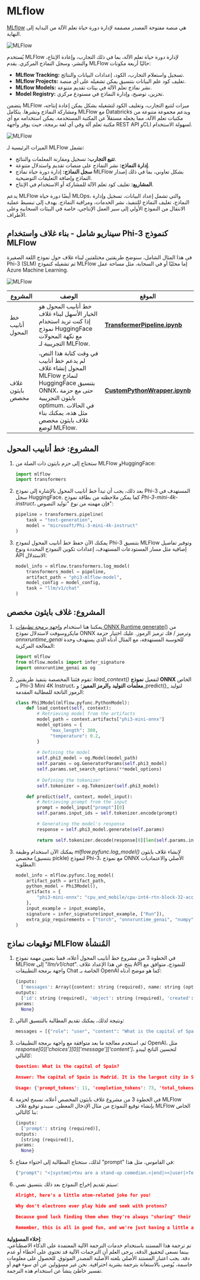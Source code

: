 # MLflow

[MLflow](https://mlflow.org/) هي منصة مفتوحة المصدر مصممة لإدارة دورة حياة تعلم الآلة من البداية إلى النهاية.

![MLFlow](../../../../../../translated_images/MlFlowmlops.e5d74ef39e988d267f5da3174105d728e556b25cee7d686689174acb1f07a11a.ar.png)

يُستخدم MLFlow لإدارة دورة حياة تعلم الآلة، بما في ذلك التجارب، وإعادة الإنتاج، والنشر، وسجل النماذج المركزي. يقدم MLFlow حاليًا أربعة مكونات:

- **MLflow Tracking:** تسجيل واستعلام التجارب، الكود، إعدادات البيانات والنتائج.
- **MLflow Projects:** تغليف كود علم البيانات بتنسيق يمكن تشغيله على أي منصة.
- **MLflow Models:** نشر نماذج تعلم الآلة في بيئات تقديم متنوعة.
- **Model Registry:** تخزين، توضيح، وإدارة النماذج في مستودع مركزي.

يتضمن MLFlow ميزات لتتبع التجارب، وتغليف الكود لتشغيله بشكل يمكن إعادة إنتاجه، ومشاركة النماذج ونشرها. يتكامل MLFlow مع Databricks ويدعم مجموعة متنوعة من مكتبات تعلم الآلة، مما يجعله مستقلاً عن المكتبة المستخدمة. يمكن استخدامه مع أي مكتبة تعلم آلة وفي أي لغة برمجة، حيث يوفر واجهة REST API وCLI لسهولة الاستخدام.

![MLFlow](../../../../../../translated_images/MLflow2.74e3f1a430b83b5379854d81f4d2d125b6e5a0f35f46b57625761d1f0597bc53.ar.png)

الميزات الرئيسية لـ MLFlow تشمل:

- **تتبع التجارب:** تسجيل ومقارنة المعلمات والنتائج.
- **إدارة النماذج:** نشر النماذج على منصات تقديم واستدلال متنوعة.
- **سجل النماذج:** إدارة دورة حياة نماذج MLFlow بشكل تعاوني، بما في ذلك إصدار النماذج وإضافة التعليقات التوضيحية.
- **المشاريع:** تغليف كود تعلم الآلة للمشاركة أو الاستخدام في الإنتاج.

يدعم MLFlow أيضًا دورة حياة MLOps، والتي تشمل إعداد البيانات، تسجيل وإدارة النماذج، تغليف النماذج للتنفيذ، نشر الخدمات، ومراقبة النماذج. يهدف إلى تبسيط عملية الانتقال من النموذج الأولي إلى سير العمل الإنتاجي، خاصة في البيئات السحابية وعلى الأطراف.

## سيناريو شامل - بناء غلاف واستخدام Phi-3 كنموذج MLFlow

في هذا المثال الشامل، سنوضح طريقتين مختلفتين لبناء غلاف حول نموذج اللغة الصغيرة Phi-3 (SLM) ثم تشغيله كنموذج MLFlow إما محليًا أو في السحابة، مثل مساحة عمل Azure Machine Learning.

![MLFlow](../../../../../../translated_images/MlFlow1.03b29de8b4a8f3706a3e7b229c94a81ece6e3ba983c78592ed332f3ef6efcfe0.ar.png)

| المشروع | الوصف | الموقع |
| ------------ | ----------- | -------- |
| خط أنابيب المحول | خط أنابيب المحول هو الخيار الأسهل لبناء غلاف إذا كنت تريد استخدام نموذج HuggingFace مع نكهة المحولات التجريبية لـ MLFlow. | [**TransformerPipeline.ipynb**](../../../../../../code/06.E2E/E2E_Phi-3-MLflow_TransformerPipeline.ipynb) |
| غلاف بايثون مخصص | في وقت كتابة هذا النص، لم يدعم خط أنابيب المحول إنشاء غلاف MLFlow لنماذج HuggingFace بتنسيق ONNX، حتى مع حزمة بايثون التجريبية optimum. في الحالات مثل هذه، يمكنك بناء غلاف بايثون مخصص لوضع MLFlow. | [**CustomPythonWrapper.ipynb**](../../../../../../code/06.E2E/E2E_Phi-3-MLflow_CustomPythonWrapper.ipynb) |

## المشروع: خط أنابيب المحول

1. ستحتاج إلى حزم بايثون ذات الصلة من MLFlow وHuggingFace:

    ``` Python
    import mlflow
    import transformers
    ```

2. بعد ذلك، يجب أن تبدأ خط أنابيب المحول بالإشارة إلى نموذج Phi-3 المستهدف في سجل HuggingFace. كما يمكن ملاحظته من بطاقة نموذج _Phi-3-mini-4k-instruct_، فإن مهمته من نوع "توليد النصوص":

    ``` Python
    pipeline = transformers.pipeline(
        task = "text-generation",
        model = "microsoft/Phi-3-mini-4k-instruct"
    )
    ```

3. يمكنك الآن حفظ خط أنابيب المحول لنموذج Phi-3 بتنسيق MLFlow وتوفير تفاصيل إضافية مثل مسار المستودعات المستهدف، إعدادات تكوين النموذج المحددة ونوع API الاستدلال:

    ``` Python
    model_info = mlflow.transformers.log_model(
        transformers_model = pipeline,
        artifact_path = "phi3-mlflow-model",
        model_config = model_config,
        task = "llm/v1/chat"
    )
    ```

## المشروع: غلاف بايثون مخصص

1. يمكننا هنا استخدام [واجهة برمجة تطبيقات ONNX Runtime generate()](https://github.com/microsoft/onnxruntime-genai) من مايكروسوفت لاستدلال نموذج ONNX وترميز / فك ترميز الرموز. عليك اختيار حزمة _onnxruntime_genai_ للحوسبة المستهدفة، مع المثال أدناه الذي يستهدف وحدة المعالجة المركزية:

    ``` Python
    import mlflow
    from mlflow.models import infer_signature
    import onnxruntime_genai as og
    ```

1. تقوم فئتنا المخصصة بتنفيذ طريقتين: _load_context()_ لتفعيل **نموذج ONNX** الخاص بـ Phi-3 Mini 4K Instruct، **معلمات التوليد** و**الرمز المميز**؛ و_predict()_ لتوليد الرموز الناتجة للمطالبة المقدمة:

    ``` Python
    class Phi3Model(mlflow.pyfunc.PythonModel):
        def load_context(self, context):
            # Retrieving model from the artifacts
            model_path = context.artifacts["phi3-mini-onnx"]
            model_options = {
                 "max_length": 300,
                 "temperature": 0.2,         
            }
        
            # Defining the model
            self.phi3_model = og.Model(model_path)
            self.params = og.GeneratorParams(self.phi3_model)
            self.params.set_search_options(**model_options)
            
            # Defining the tokenizer
            self.tokenizer = og.Tokenizer(self.phi3_model)
    
        def predict(self, context, model_input):
            # Retrieving prompt from the input
            prompt = model_input["prompt"][0]
            self.params.input_ids = self.tokenizer.encode(prompt)
    
            # Generating the model's response
            response = self.phi3_model.generate(self.params)
    
            return self.tokenizer.decode(response[0][len(self.params.input_ids):])
    ```

1. يمكنك الآن استخدام وظيفة _mlflow.pyfunc.log_model()_ لإنشاء غلاف بايثون مخصص (بتنسيق pickle) لنموذج Phi-3، مع نموذج ONNX الأصلي والاعتماديات المطلوبة:

    ``` Python
    model_info = mlflow.pyfunc.log_model(
        artifact_path = artifact_path,
        python_model = Phi3Model(),
        artifacts = {
            "phi3-mini-onnx": "cpu_and_mobile/cpu-int4-rtn-block-32-acc-level-4",
        },
        input_example = input_example,
        signature = infer_signature(input_example, ["Run"]),
        extra_pip_requirements = ["torch", "onnxruntime_genai", "numpy"],
    )
    ```

## توقيعات نماذج MLFlow المُنشأة

1. في الخطوة 3 من مشروع خط أنابيب المحول أعلاه، قمنا بتعيين مهمة نموذج MLFlow إلى "_llm/v1/chat_". ينتج عن هذا الإعداد غلاف API للنموذج، متوافق مع واجهة برمجة التطبيقات Chat الخاصة بـ OpenAI كما هو موضح أدناه:

    ``` Python
    {inputs: 
      ['messages': Array({content: string (required), name: string (optional), role: string (required)}) (required), 'temperature': double (optional), 'max_tokens': long (optional), 'stop': Array(string) (optional), 'n': long (optional), 'stream': boolean (optional)],
    outputs: 
      ['id': string (required), 'object': string (required), 'created': long (required), 'model': string (required), 'choices': Array({finish_reason: string (required), index: long (required), message: {content: string (required), name: string (optional), role: string (required)} (required)}) (required), 'usage': {completion_tokens: long (required), prompt_tokens: long (required), total_tokens: long (required)} (required)],
    params: 
      None}
    ```

1. ونتيجة لذلك، يمكنك تقديم المطالبة بالتنسيق التالي:

    ``` Python
    messages = [{"role": "user", "content": "What is the capital of Spain?"}]
    ```

1. ثم، استخدم معالجة ما بعد متوافقة مع واجهة برمجة التطبيقات OpenAI، مثل _response[0][‘choices’][0][‘message’][‘content’]_، لتحسين الناتج ليبدو كالتالي:

    ``` JSON
    Question: What is the capital of Spain?
    
    Answer: The capital of Spain is Madrid. It is the largest city in Spain and serves as the political, economic, and cultural center of the country. Madrid is located in the center of the Iberian Peninsula and is known for its rich history, art, and architecture, including the Royal Palace, the Prado Museum, and the Plaza Mayor.
    
    Usage: {'prompt_tokens': 11, 'completion_tokens': 73, 'total_tokens': 84}
    ```

1. في الخطوة 3 من مشروع غلاف بايثون المخصص أعلاه، نسمح لحزمة MLFlow بإنشاء توقيع النموذج من مثال الإدخال المعطى. سيبدو توقيع غلاف MLFlow الخاص بنا كالتالي:

    ``` Python
    {inputs: 
      ['prompt': string (required)],
    outputs: 
      [string (required)],
    params: 
      None}
    ```

1. لذلك، ستحتاج المطالبة إلى احتواء مفتاح "prompt" في القاموس، مثل هذا:

    ``` Python
    {"prompt": "<|system|>You are a stand-up comedian.<|end|><|user|>Tell me a joke about atom<|end|><|assistant|>",}
    ```

1. سيتم تقديم إخراج النموذج بعد ذلك بتنسيق نصي:

    ``` JSON
    Alright, here's a little atom-related joke for you!
    
    Why don't electrons ever play hide and seek with protons?
    
    Because good luck finding them when they're always "sharing" their electrons!
    
    Remember, this is all in good fun, and we're just having a little atomic-level humor!
    ```

**إخلاء المسؤولية**:  
تم ترجمة هذا المستند باستخدام خدمات الترجمة الآلية المعتمدة على الذكاء الاصطناعي. بينما نسعى لتحقيق الدقة، يرجى العلم أن الترجمات الآلية قد تحتوي على أخطاء أو عدم دقة. يجب اعتبار المستند الأصلي بلغته الأصلية المصدر الموثوق. للحصول على معلومات حاسمة، يُوصى بالاستعانة بترجمة بشرية احترافية. نحن غير مسؤولين عن أي سوء فهم أو تفسير خاطئ ينشأ عن استخدام هذه الترجمة.